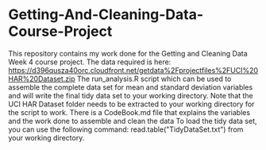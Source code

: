 # Getting-And-Cleaning-Data-Course-Project

This repository contains my work done for the Getting and Cleaning Data Week 4 course project. 
The data required is here: https://d396qusza40orc.cloudfront.net/getdata%2Fprojectfiles%2FUCI%20HAR%20Dataset.zip
The run_analysis.R script which can be used to assemble the complete data set for mean and standard deviation variables and will write the final tidy data set to your working directory.  Note that the UCI HAR Dataset folder needs to be extracted to your working directory for the script to work. 
There is a CodeBook.md file that explains the variables and the work done to assemble and clean the data
To load the tidy data set, you can use the following command: read.table("TidyDataSet.txt") from your working directory.

